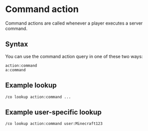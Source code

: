 # Command action

Command actions are called whenever a player executes a server command.

## Syntax

You can use the command action query in one of these two ways:

```
action:command
a:command
```

## Example lookup

```
/co lookup action:command ...
```

## Example user-specific lookup

```
/co lookup action:command user:Minecraft123
```

